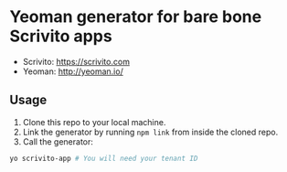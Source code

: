 # Yeoman generator for bare bone Scrivito apps

* Scrivito: https://scrivito.com
* Yeoman: http://yeoman.io/

## Usage

1. Clone this repo to your local machine.
1. Link the generator by running `npm link` from inside the cloned repo.
1. Call the generator:
```bash
yo scrivito-app # You will need your tenant ID
```
